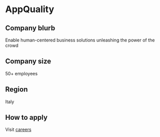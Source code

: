 # AppQuality

## Company blurb

Enable human-centered business solutions unleashing the power of the crowd

## Company size

50+ employees

## Region

Italy

## How to apply

Visit [careers](https://www.app-quality.com/careers/)
